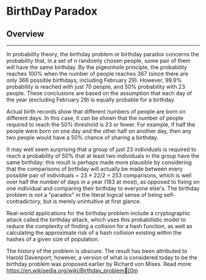 # BirthDay Paradox
## Overview
---



In probability theory, the birthday problem or birthday paradox concerns the probability that, in a set of n randomly chosen people, some pair of them will have the same birthday. By the pigeonhole principle, the probability reaches 100% when the number of people reaches 367 (since there are only 366 possible birthdays, including February 29). However, 99.9% probability is reached with just 70 people, and 50% probability with 23 people. These conclusions are based on the assumption that each day of the year (excluding February 29) is equally probable for a birthday.

Actual birth records show that different numbers of people are born on different days. In this case, it can be shown that the number of people required to reach the 50% threshold is 23 or fewer. For example, if half the people were born on one day and the other half on another day, then any two people would have a 50% chance of sharing a birthday.

It may well seem surprising that a group of just 23 individuals is required to reach a probability of 50% that at least two individuals in the group have the same birthday: this result is perhaps made more plausible by considering that the comparisons of birthday will actually be made between every possible pair of individuals = 23 × 22/2 = 253 comparisons, which is well over half the number of days in a year (183 at most), as opposed to fixing on one individual and comparing their birthday to everyone else's. The birthday problem is not a "paradox" in the literal logical sense of being self-contradictory, but is merely unintuitive at first glance.

Real-world applications for the birthday problem include a cryptographic attack called the birthday attack, which uses this probabilistic model to reduce the complexity of finding a collision for a hash function, as well as calculating the approximate risk of a hash collision existing within the hashes of a given size of population.

The history of the problem is obscure. The result has been attributed to Harold Davenport; however, a version of what is considered today to be the birthday problem was proposed earlier by Richard von Mises.
Read more: https://en.wikipedia.org/wiki/Birthday_problem[0m

